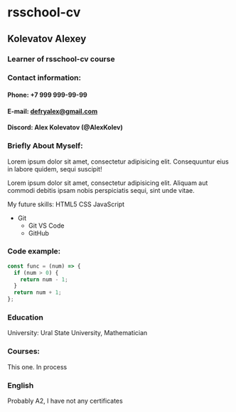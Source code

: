 # rsschool-cv
## Kolevatov Alexey
### Learner of rsschool-cv course

### Contact information:
#### Phone: +7 999 999-99-99
#### E-mail: defryalex@gmail.com
#### Discord: Alex Kolevatov (@AlexKolev)

### Briefly About Myself:
Lorem ipsum dolor sit amet, consectetur adipisicing elit. Consequuntur eius in labore quidem, sequi suscipit! 

Lorem ipsum dolor sit amet, consectetur adipisicing elit. Aliquam aut commodi debitis ipsam nobis perspiciatis sequi, sint unde vitae.

My future skills:
HTML5
CSS
JavaScript
* Git
	* Git VS Code
	* GitHub


### Code example:
```javascript
const func = (num) => {
  if (num > 0) {
    return num - 1;
  }
  return num + 1;
};
```

### Education
University: Ural State University, Mathematician
### Courses:
This one. In process
### English
Probably A2, I have not any certificates
